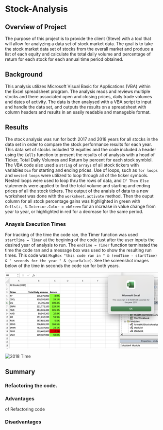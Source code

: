 # Stock-Analysis

## Overview of Project

The purpose of this project is to provide the client (Steve) with a tool that will allow for analyzing a data set of stock market data.  The goal is to take the stock market data set of stocks from the overall market and produce a list of each equity and calculate the total daily volume and percentage of return for each stock for  each annual time period obtained.  

## Background
This analysis utilizes Microsoft Visual Basic for Applications (VBA) within the Excel spreadsheet program.  The analysis reads and reviews multiple stocks and there associated open and closing prices, daily trade volumes and dates of activity.  The data is then analysed with a VBA script to input and handle the data set, and outputs the results on a spreadsheet with column headers and results in an easily readable and manageble format. 

## Results
The stock analysis was run for both 2017 and 2018 years for all stocks in the data set in order to compare the stock performance results for each year.  This data set of stocks included 13 equities and the code included a header using the `Cells` function to present the results of of analysis with a head of Ticker, Total Daily Volumes and Return by percent for each stock symblol.  The VBA code also used a `string` of `arrays` of all stock tickers with variables `Dim` for starting and ending prices.  Use of loops, such as `for loops` and `nested loops` were utilized to loop through all of the ticker symbols.  Nested loops were used to loop thru the rows of data, and `If Then Else` statements were applied to find the total volume and starting and ending prices of all the stock tickers.  The output of the analsis of data to a new worksheet was done with the `worksheet.activate` method.  Then the ouput column for all stock percentage gains was highlighted in green with `Cells(i, 3.Interior.Color = vbGreen` for an increase in value change from year to year, or highlighted in red for a decrease for the same period. 


### Anaysis Execution Times
For tracking of the time the code ran, the Timer function was used `startTime = Timer` at the begining of the code just after the user inputs the desired year of analysis to run.  The `endTime = Timer` function terminated the time the code ran and a message box was used to show the resulting run times.  This code was `MsgBox "this code ran in " & (endTime - startTime) & " seconds for the year " & (yearValue)`.  See the screenshot images below of the time in seconds the code ran for both years. 

![2017 Time](Resources/VBA_Challenge_2017.png)

![2018 Time](Resources/VBA_Challenge_201.png)

## Summary

### Refactoring the code. 


### Advantages

of Refactoring code

### Disadvantages


